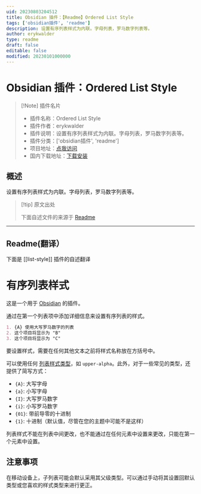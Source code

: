 ```yaml
---
uid: 20230803204512
title: Obsidian 插件：【Readme】Ordered List Style
tags: ['obsidian插件', 'readme']
description: 设置有序列表样式为内联。字母列表，罗马数字列表等。
author: erykwalder
type: readme
draft: false
editable: false
modified: 20230101000000
---
```


# Obsidian 插件：Ordered List Style

> [!Note] 插件名片
> - 插件名称：Ordered List Style
> - 插件作者：erykwalder
> - 插件说明：设置有序列表样式为内联。字母列表，罗马数字列表等。
> - 插件分类：['obsidian插件', 'readme']
> - 项目地址：[点我访问](https://github.com/erykwalder/obsidian-list-style)
> - 国内下载地址：[下载安装](https://pkmer.cn/products/plugin/pluginMarket/?list-style)

## 概述

设置有序列表样式为内联。字母列表，罗马数字列表等。



> [!tip] 原文出处
> 
>下面自述文件的来源于 [Readme](https://ghproxy.net/https://raw.githubusercontent.com/erykwalder/obsidian-list-style/main/README.md)
> 

---

## Readme(翻译）

下面是 [[list-style]] 插件的自述翻译


# 有序列表样式

这是一个用于 [Obsidian](https://obsidian.md) 的插件。

通过在第一个列表项中添加详细信息来设置有序列表的样式。

```markdown
1. {A} 使用大写罗马数字的列表
2. 这个项目将显示为 "B"
3. 这个项目将显示为 "C"
```

要设置样式，需要在任何其他文本之前将样式名称放在方括号中。

可以使用任何 [列表样式类型](https://developer.mozilla.org/en-US/docs/Web/CSS/list-style-type)，如 `upper-alpha`。此外，对于一些常见的类型，还提供了简写方式：

-   `{A}`: 大写字母
-   `{a}`: 小写字母
-   `{I}`: 大写罗马数字
-   `{i}`: 小写罗马数字
-   `{01}`: 带前导零的十进制
-   `{1}`: 十进制（默认值，尽管在您的主题中可能不是这样）

列表样式不能在列表中间更改，也不能通过在任何元素中设置来更改，只能在第一个元素中设置。

## 注意事项

在移动设备上，子列表可能会默认采用其父级类型。可以通过手动将其设置回默认类型或您喜欢的样式类型来进行更正。



